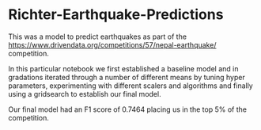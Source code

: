# Richter-Earthquake-Predictions

This was a model to predict earthquakes as part of the https://www.drivendata.org/competitions/57/nepal-earthquake/ competition.

In this particular notebook we first established a baseline model and in gradations iterated through a number of different means by tuning hyper parameters, experimenting with different scalers and algorithms and finally using a gridsearch to establish our final model.

Our final model had an F1 score of 0.7464 placing us in the top 5% of the competition.
